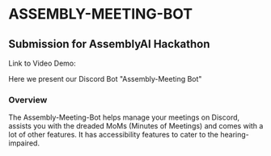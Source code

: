 # ASSEMBLY-MEETING-BOT

## Submission for AssemblyAI Hackathon
Link to Video Demo: 

Here we present our Discord Bot "Assembly-Meeting Bot"

### Overview
The Assembly-Meeting-Bot helps manage your meetings on Discord, assists you with the dreaded MoMs (Minutes of Meetings) and comes with a lot of other features.
It has accessibility features to cater to the hearing-impaired.
